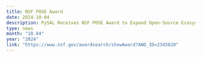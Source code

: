 ```yaml
---
title: NSF POSE Award
date: 2024-10-04
description: PySAL Receives NSF POSE Award to Expand Open-Source Ecosystem for Spatial Data Science
type: news
month: "10.04"
year: "2024"
link: "https://www.nsf.gov/awardsearch/showAward?AWD_ID=2345820"
---
```

